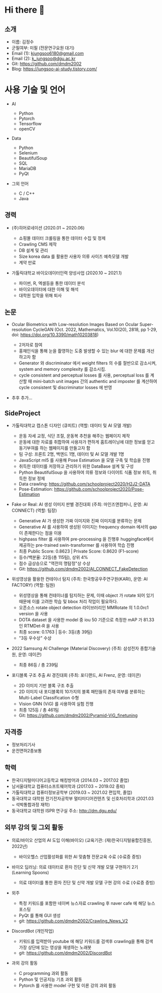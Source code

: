 # Hi there 👋
## 소개
- 이름: 김정수
- 군필여부: 미필 (전문연구요원 대기)
- Email (1): kjungsoo6180@gmail.com
- Email (2): k_jungsoo@dgu.ac.kr
- Git: https://github.com/dmdm2002
- Blog: https://jungsoo-ai-study.tistory.com/

# 사용 기술 및 언어
- AI
  - Python
  - Pytorch
  - Tensorflow
  - openCV

- Data
  - Python
  - Selenium
  - BeautifulSoup
  - SQL
  - MariaDB
  - PyQt
 
- 그외 언어
  - C / C++
  - Java

## 경력
- (주)히어로네이션 (2020.01 ~ 2020.06)
  - 쇼핑몰 데이터 크롤링을 통한 데이터 수집 및 정제
  - Crawling CMS 제작
  - DB 설계 및 관리
  - Size korea data 를 활용한 사용자 의류 사이즈 예측모델 개발
  - 계약 만료
 
- 가톨릭대학교 바이오데이터인력 양성사업 (2020.10 ~ 2021.1)
  - 파이썬, R, 엑셀등을 통한 데이터 분석
  - 바이오데이터에 대한 이해 및 해석
  - 대학원 입학을 위해 퇴사
 
## 논문
- Ocular Biometrics with Low-resolution Images Based on Ocular Super-resolution CycleGAN (Oct. 2022, Mathematics, Vol.10(20), 2818, pp 1-29, doi: https://doi.org/10.3390/math10203818)
  - 2저자로 참여
  - 홍채인식을 통해 눈을 촬영하는 도중 발생할 수 있는 blur 에 대한 문제를 개선하고자 함
  - Generator 와 discriminator 에서 weight filters 의 수를 절반으로 감소시켜, system and memory complexity 를 감소시킴.
  - cycle consistent and perceptual losses 를 사용, perceptual loss 를 계산할 때 mini-batch unit images 간의 authentic and imposter 를 계산하여 cycle consistent 및 discriminator losses 에 반영
    
- 추후 추가...

## SideProject
- 가톨릭대학교 캡스톤 디자인 (큐피트) (역할: 데이터 및 AI 모델 개발)
  - 운동 자세 교정, 식단 조절, 운동복 추천을 해주는 웹페이지 제작
  - 운동에 대한 자료를 취합하여 사용자가 편하게 홈트레이닝에 대한 정보를 얻고 동기부여를 하는 웹페이지를 만들고자 함
  - 팀 구성: 프론트 2명, 백엔드 1명, 데이터 및 AI 모델 개발 1명
  - JavaScript ml5 를 사용해 Pose Estimation 을 모델 구축 및 학습을 진행
  - 취득한 데이터를 저장하고 관리하기 위한 DataBase 설계 및 구성
  - Python BeautifulSoup 을 사용하여 의류 정보와 다이어트 식품 정보 취득, 취득한 정보 정제
  - Data crawling: https://github.com/schoolproject2020/H2J2-DATA
  - Pose-Estimation: https://github.com/schoolproject2020/Pose-Estimation

- Fake or Real: AI 생성 이미지 판별 경진대회 (주최: 마인즈앤컴퍼니, 운영: AI CONNECT) (역할: 팀장)
  - Generative AI 가 생성한 가짜 이미지와 진짜 이미지를 분류하는 문제
  - Generative AI 를 사용하여 생성된 이미지는 frequency domain 에서의 gap 이 존재한다는 점을 이용
  - highpass filter 를 사용하여 pre-processing 을 진행후 huggingface에서 제공하는 pre-trained swin-transformer 를 사용하여 학습 진행
  - 최종 Public Score: 0.8623 | Private Score: 0.8620 (F1-score)
  - 등수/백분율: 22등(총 115팀), 상위 4%
  - 점수 급상승으로 "역전의 명탐정"상 수상
  - Git: https://github.com/dmdm2002/AI_CONNECT_FakeDetection
 
- 위성영상을 활용한 컨테이너 탐지 (주최: 한국항공우주연구원(KARI), 운영: AI FACTORY) (역할: 팀원)
  - 위성영상을 통해 컨테이너를 탐지하는 문제, 이때 object 가 rotate 되어 있기때문에 이를 고려한 학습 및 bbox 처리 작업이 필요하다.
  - 오픈소스 rotate object detection 라이브러리인 MMRotate 의 1.0.0rc1 version 을 사용
  - DOTA dataset 을 사용한 model 중 iou 50 기준으로 측정한 mAP 가 81.33 인 RTMDet-R 을 사용
  - 최종 score: 0.1763 | 등수: 3등(총 39팀)
  - "3등 우수상" 수상

- 2022 Samsung AI Challenge (Material Discovery) (주최: 삼성전자 종합기술원, 운영: 데이콘)
  - 최종 86등 / 총 239팀
    
- 포디블록 구조 추출 AI 경진대회 (주최: 포디랜드, AI Frenz, 운영: 데이콘)
  - 2D 이미지 기반 블록 구조 추출
  - 2D 이미지 내 포디블록의 10가지의 블록 패턴들의 존재 여부를 분류하는 Multi-Label Classification 수형
  - Vision GNN (ViG) 를 사용하여 실험 진행
  - 최종 125등 / 총 461팀
  - Git: https://github.com/dmdm2002/Pyramid-ViG_finetuning
  
## 자격증
- 정보처리기사
- 운전면허2종보통

## 학력
- 한국디지털미디어고등학교 해킹방어과 (2014.03 ~ 2017.02 졸업)
- 남서울대학교 컴퓨터소프트웨어학과 (2017.03 ~ 2019.02 중퇴)
- 가톨릭대학교 컴퓨터정보공학부 (2019.03 ~ 2021.02 편입학, 졸업)
- 동국대학교 대학원 전기전자공학부 멀티미디어컨텐츠 및 신호처리학과 (2021.03 ~ 석박통합과정 재학)
- 동국대학교 대학원 ISPR 연구실 주소: http://dm.dgu.edu/

## 외부 강의 및 그외 활동
- 의료/바이오 산업의 AI 도입 이해(바이오) (교육기관: (재)한국디지털융합진흥원, 2022년)
  - 바이오헬스 산업활성화를 위한 AI 맞춤형 전문교육 수료 (수료증 증빙)
    
- 바이오 딥러닝: 의료 데이터로 환자 진단 및 신약 개발 모델 구현하기 2기 (Learning Spoons)
  - 의료 데이터를 통한 환자 진단 및 신약 개발 모델 구현 강의 수료 (수료증 증빙)
 
- 외주 
  - 특정 키워드를 포함한 네이버 뉴스자료 crawling 후 naver cafe 에 해당 뉴스 포스팅
  - PyQt 를 통해 GUI 생성
  - git: https://github.com/dmdm2002/Crawling_News_V2
 
- DiscordBot (개인작업)
  - 키워드를 입력받아 youtube 에 해당 키워드를 검색후 crawling을 통해 검색 가장 상단에 있는 영상을 재생하는 노래봇
  - git: https://github.com/dmdm2002/DiscordBot

- 과외 강의 활동
  - C programming 과외 활동
  - Python 및 인공지능 기초 과외 활동
  - Pytorch 를 사용한 model 구현 및 이론 강의 과외 활동
